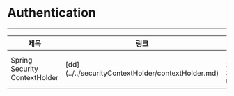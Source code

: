 # Authentication

---


| 제목                            | 링크     | 순서                                                               |
|-------------------------------|--------|------------------------------------------------------------------|
| Spring Security ContextHolder | [dd]  (../../securityContextHolder/contextHolder.md) |  1. securityBasic <br/>2. authentication<br/>3. UsernamePassword |
